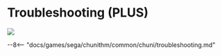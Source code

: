 # Troubleshooting (PLUS)
<img class="header-logo" src="/img/sega/chunithm/plus/logo.png">

--8<-- "docs/games/sega/chunithm/common/chuni/troubleshooting.md"
